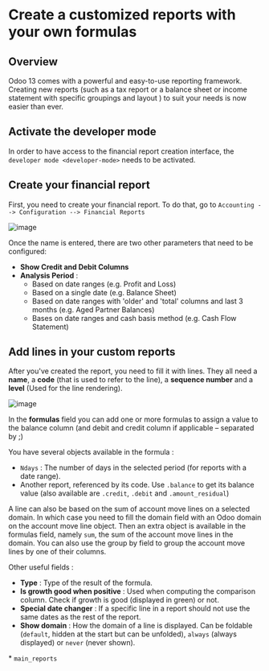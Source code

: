 # Create a customized reports with your own formulas

## Overview

Odoo 13 comes with a powerful and easy-to-use reporting framework.
Creating new reports (such as a tax report or a balance sheet or income
statement with specific groupings and layout ) to suit your needs is now
easier than ever.

## Activate the developer mode

In order to have access to the financial report creation interface, the
`developer mode <developer-mode>` needs to be activated.

## Create your financial report

First, you need to create your financial report. To do that, go to
`Accounting --> Configuration --> Financial Reports`

![image](customize/customize02.png)

Once the name is entered, there are two other parameters that need to be
configured:

  - **Show Credit and Debit Columns**
  - **Analysis Period** :
      - Based on date ranges (e.g. Profit and Loss)
      - Based on a single date (e.g. Balance Sheet)
      - Based on date ranges with 'older' and 'total' columns and last 3
        months (e.g. Aged Partner Balances)
      - Bases on date ranges and cash basis method (e.g. Cash Flow
        Statement)

## Add lines in your custom reports

After you've created the report, you need to fill it with lines. They
all need a **name**, a **code** (that is used to refer to the line), a
**sequence number** and a **level** (Used for the line rendering).

![image](customize/customize04.png)

In the **formulas** field you can add one or more formulas to assign a
value to the balance column (and debit and credit column if applicable –
separated by ;)

You have several objects available in the formula :

  - `Ndays` : The number of days in the selected period (for reports
    with a date range).
  - Another report, referenced by its code. Use `.balance` to get its
    balance value (also available are `.credit`, `.debit` and
    `.amount_residual`)

A line can also be based on the sum of account move lines on a selected
domain. In which case you need to fill the domain field with an Odoo
domain on the account move line object. Then an extra object is
available in the formulas field, namely `sum`, the sum of the account
move lines in the domain. You can also use the group by field to group
the account move lines by one of their columns.

Other useful fields :

  - **Type** : Type of the result of the formula.
  - **Is growth good when positive** : Used when computing the
    comparison column. Check if growth is good (displayed in green) or
    not.
  - **Special date changer** : If a specific line in a report should not
    use the same dates as the rest of the report.
  - **Show domain** : How the domain of a line is displayed. Can be
    foldable (`default`, hidden at the start but can be unfolded),
    `always` (always displayed) or `never` (never shown).

<div class="seealso">

\* `main_reports`

</div>
